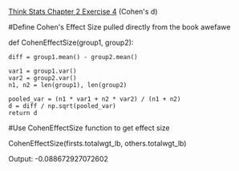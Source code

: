 [Think Stats Chapter 2 Exercise 4](http://greenteapress.com/thinkstats2/html/thinkstats2003.html#toc24) (Cohen's d)

#Define Cohen's Effect Size pulled directly from the book 
awefawe

def CohenEffectSize(group1, group2):

    diff = group1.mean() - group2.mean()

    var1 = group1.var()
    var2 = group2.var()
    n1, n2 = len(group1), len(group2)

    pooled_var = (n1 * var1 + n2 * var2) / (n1 + n2)
    d = diff / np.sqrt(pooled_var)
    return d
    
#Use CohenEffectSize function to get effect size

CohenEffectSize(firsts.totalwgt_lb, others.totalwgt_lb)

Output: -0.088672927072602

